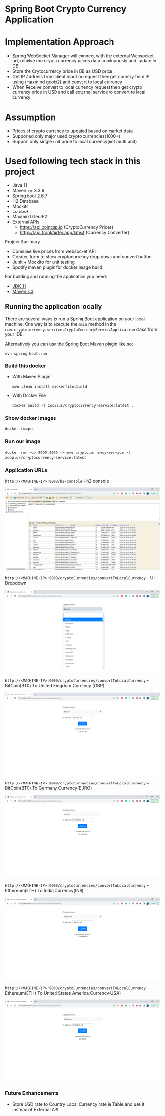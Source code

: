 # Spring Boot Crypto Currency Application

# Implementation Approach

 * Spring WebSocket Manager will connect with the external Websocket uri, receive the crypto currency prices data continuously and update in DB
 * Store the Crytocurrency price in DB as USD price
 * Get IP Address from client input or request then get country from IP using (maxmind geoip2) and convert to local currency
 * When Receive convert to local currency request then get crypto currency price in USD and call external service to convert to local currency

# Assumption
 *  Prices of crypto currency to updated based on market data
 *  Supported only major used crypto currencies(1000+)
 *  Support only single unit price to local currency(not multi unit)
 
# Used following tech stack in this project
   * Java 11
   * Maven >= 3.3.9
   * Spring boot 2.6.7
   * H2 Database
   * Mockito
   * Lombok 
   * Maxmind GeoIP2
   * External APIs
       * https://api.coincap.io (CryptoCurrency Prices)
       * https://api.frankfurter.app/latest (Currency Converter)
 
 
Project Summary
   * Consume live prices from websocket API
   * Created form to show cryptocurrency drop down and convert button
   * Junit + Mockito for unit testing
   * Spotify maven plugin for docker image build

For building and running the application you need:

- [JDK 11](https://www.oracle.com/java/technologies/downloads/#java11)
- [Maven 3.3](https://maven.apache.org)

## Running the application locally

There are several ways to run a Spring Boot application on your local machine. One way is to execute the `main` method in the `com.cryptocurrency.service.CryptoCurrencyServiceApplication` class from your IDE.

Alternatively you can use the [Spring Boot Maven plugin](https://docs.spring.io/spring-boot/docs/current/reference/html/build-tool-plugins-maven-plugin.html) like so:

```shell
mvn spring-boot:run
```
   
### Build this docker
  * With Maven Plugin
  
       `mvn clean install dockerfile:build`
  * With Docker File

      `docker build -t zooplus/cryptocurrency-service:latest .`

### Show docker images
`docker images`

### Run our image
`docker run -dp 9000:9000 --name cryptocurrency-service -t zooplus/cryptocurrency-service:latest`

### Application URLs

   `http://<MACHINE-IP>:9000/h2-console` - h2 console
   
   ![alt text](/sample-results/H2-Console.png)
   
   `http://<MACHINE-IP>:9000/cryptoCurrencies/convertToLocalCurrency` - UI Dropdown
   
   ![alt text](/sample-results/CryptoCurrency_Dropdown.png)
   
   `http://<MACHINE-IP>:9000/cryptoCurrencies/convertToLocalCurrency` - BitCoin(BTC) To United Kingdom Currency (GBP)
   
   ![alt text](/sample-results/BTC_UK.png)
   
   `http://<MACHINE-IP>:9000/cryptoCurrencies/convertToLocalCurrency` - BitCoin(BTC) To Germany Currency(EURO)
      
   ![alt text](/sample-results/BTC_DE.png)
   
   `http://<MACHINE-IP>:9000/cryptoCurrencies/convertToLocalCurrency` - Ethereum(ETH) To India Currency(INR)
      
   ![alt text](/sample-results/ETH_IN.png)   

   `http://<MACHINE-IP>:9000/cryptoCurrencies/convertToLocalCurrency` - Ethereum(ETH) To United States America Currency(USA)
      
   ![alt text](/sample-results/ETH_US.png)   
   
### Future Enhancements
  * Store USD rate to Country Local Currency rate in Table and use it instead of External API

